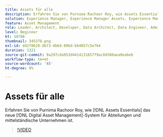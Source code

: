```yaml
---
title: Assets für alle
description: Erfahren Sie von Purnima Rachoor Roy, wie Assets Essentials das neue Digital Asset Management System für Abteilungen und mittelständische Unternehmen ist.
solution: Experience Manager, Experience Manager Assets, Experience Manager as a Cloud Service
feature: Asset Management
role: Leader, Architect, Developer, Data Architect, Data Engineer, Admin, User
level: Beginner
kt: 10788
thumbnail: 345378.png
exl-id: d42f8628-db73-4b6d-80bd-b64857c5e764
duration: 1321
source-git-commit: 9a297cda953d4414131657f9ac84580aea0eabeb
workflow-type: tm+mt
source-wordcount: '45'
ht-degree: 0%

---
```


# Assets für alle

Erfahren Sie von Purnima Rachoor Roy, wie [!DNL Assets Essentials] das neue [!DNL Digital Asset Management]-System für Abteilungen und mittelständische Unternehmen ist.

>[!VIDEO](https://video.tv.adobe.com/v/345378/?quality=12&learn=on)
